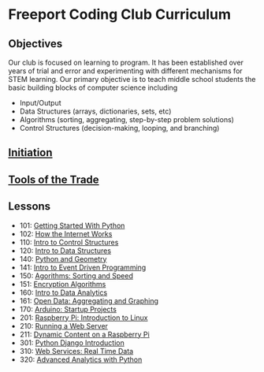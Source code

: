 # Freeport Coding Club Curriculum

## Objectives
Our club is focused on learning to program. It has been established over
years of trial and error and experimenting with different mechanisms for
STEM learning. Our primary objective is to teach middle school students
the basic building blocks of computer science including
- Input/Output
- Data Structures (arrays, dictionaries, sets, etc)
- Algorithms (sorting, aggregating, step-by-step problem solutions)
- Control Structures (decision-making, looping, and branching)

## [Initiation](initiation.md)
## [Tools of the Trade](tools.md)
## Lessons
*   101:  [Getting Started With Python](101.md)
*   102:  [How the Internet Works](102.md)
*   110:  [Intro to Control Structures](110.md)
*   120:  [Intro to Data Structures](120.md)
*   140:  [Python and Geometry](140.md)
*   141:  [Intro to Event Driven Programming](141.md)
*   150:  [Agorithms:  Sorting and Speed](150.md)
*   151:  [Encryption Algorithms](#)
*   160:  [Intro to Data Analytics](#)
*   161:  [Open Data:  Aggregating and Graphing](#)
*   170:  [Arduino: Startup Projects](#)
*   201:  [Raspberry Pi:  Introduction to Linux](#)
*   210:  [Running a Web Server](#)
*   211:  [Dynamic Content on a Raspberry Pi](#)
*   301:  [Python Django Introduction](#)
*   310:  [Web Services:  Real Time Data](#)
*   320:  [Advanced Analytics with Python](#)
